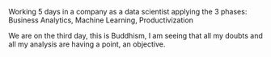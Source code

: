 Working 5 days in a company as a data scientist
applying the 3 phases: Business Analytics, Machine Learning, Productivization

We are on the third day, this is Buddhism, I am seeing that all my doubts and all my analysis are having a point, an objective.

